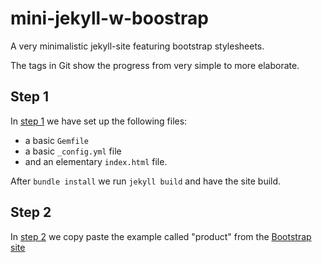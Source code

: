 # mini-jekyll-w-boostrap
A very minimalistic jekyll-site featuring bootstrap stylesheets.

The tags in Git show the progress from very simple to more elaborate.

## Step 1

In [step 1](https://github.com/Harald-LB/mini-jekyll-w-boostrap/tree/step_1)
we have set up the following files:
- a basic `Gemfile`
- a basic `_config.yml` file
- and an elementary `index.html` file. 

After `bundle install` we run `jekyll build` and have the site build.

## Step 2

In [step 2](https://github.com/Harald-LB/mini-jekyll-w-boostrap/tree/step_2)
we copy paste the example called "product" from the 
[Bootstrap site](https://getbootstrap.com/docs/4.1/examples/)